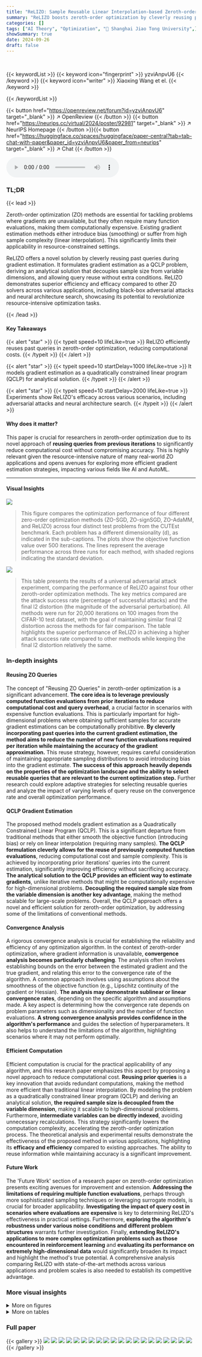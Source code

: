 ```yaml
---
title: "ReLIZO: Sample Reusable Linear Interpolation-based Zeroth-order Optimization"
summary: "ReLIZO boosts zeroth-order optimization by cleverly reusing past queries, drastically cutting computation costs while maintaining gradient estimation accuracy."
categories: []
tags: ["AI Theory", "Optimization", "🏢 Shanghai Jiao Tong University",]
showSummary: true
date: 2024-09-26
draft: false
---
```


<br>

{{< keywordList >}}
{{< keyword icon="fingerprint" >}} yzviAnpvU6 {{< /keyword >}}
{{< keyword icon="writer" >}} Xiaoxing Wang et el. {{< /keyword >}}
 
{{< /keywordList >}}

{{< button href="https://openreview.net/forum?id=yzviAnpvU6" target="_blank" >}}
↗ OpenReview
{{< /button >}}
{{< button href="https://neurips.cc/virtual/2024/poster/92981" target="_blank" >}}
↗ NeurIPS Homepage
{{< /button >}}{{< button href="https://huggingface.co/spaces/huggingface/paper-central?tab=tab-chat-with-paper&paper_id=yzviAnpvU6&paper_from=neurips" target="_blank" >}}
↗ Chat
{{< /button >}}



<audio controls>
    <source src="https://ai-paper-reviewer.com/yzviAnpvU6/podcast.wav" type="audio/wav">
    Your browser does not support the audio element.
</audio>


### TL;DR


{{< lead >}}

Zeroth-order optimization (ZO) methods are essential for tackling problems where gradients are unavailable, but they often require many function evaluations, making them computationally expensive.  Existing gradient estimation methods either introduce bias (smoothing) or suffer from high sample complexity (linear interpolation).  This significantly limits their applicability in resource-constrained settings. 

ReLIZO offers a novel solution by cleverly reusing past queries during gradient estimation. It formulates gradient estimation as a QCLP problem, deriving an analytical solution that decouples sample size from variable dimensions, and allowing query reuse without extra conditions.  ReLIZO demonstrates superior efficiency and efficacy compared to other ZO solvers across various applications, including black-box adversarial attacks and neural architecture search, showcasing its potential to revolutionize resource-intensive optimization tasks.

{{< /lead >}}


#### Key Takeaways

{{< alert "star" >}}
{{< typeit speed=10 lifeLike=true >}} ReLIZO efficiently reuses past queries in zeroth-order optimization, reducing computational costs. {{< /typeit >}}
{{< /alert >}}

{{< alert "star" >}}
{{< typeit speed=10 startDelay=1000 lifeLike=true >}} It models gradient estimation as a quadratically constrained linear program (QCLP) for analytical solution. {{< /typeit >}}
{{< /alert >}}

{{< alert "star" >}}
{{< typeit speed=10 startDelay=2000 lifeLike=true >}} Experiments show ReLIZO's efficacy across various scenarios, including adversarial attacks and neural architecture search. {{< /typeit >}}
{{< /alert >}}

#### Why does it matter?
This paper is crucial for researchers in zeroth-order optimization due to its novel approach of **reusing queries from previous iterations** to significantly reduce computational cost without compromising accuracy.  This is highly relevant given the resource-intensive nature of many real-world ZO applications and opens avenues for exploring more efficient gradient estimation strategies, impacting various fields like AI and AutoML. 

------
#### Visual Insights



![](https://ai-paper-reviewer.com/yzviAnpvU6/figures_6_1.jpg)

> This figure compares the optimization performance of four different zero-order optimization methods (ZO-SGD, ZO-signSGD, ZO-AdaMM, and ReLIZO) across four distinct test problems from the CUTEst benchmark.  Each problem has a different dimensionality (d), as indicated in the sub-captions.  The plots show the objective function value over 500 iterations.  The lines represent the average performance across three runs for each method, with shaded regions indicating the standard deviation.





![](https://ai-paper-reviewer.com/yzviAnpvU6/tables_7_1.jpg)

> This table presents the results of a universal adversarial attack experiment, comparing the performance of ReLIZO against four other zeroth-order optimization methods.  The key metrics compared are the attack success rate (percentage of successful attacks) and the final l2 distortion (the magnitude of the adversarial perturbation).  All methods were run for 20,000 iterations on 100 images from the CIFAR-10 test dataset, with the goal of maintaining similar final l2 distortion across the methods for fair comparison.  The table highlights the superior performance of ReLIZO in achieving a higher attack success rate compared to other methods while keeping the final l2 distortion relatively the same.





### In-depth insights


#### Reusing ZO Queries
The concept of "Reusing ZO Queries" in zeroth-order optimization is a significant advancement.  **The core idea is to leverage previously computed function evaluations from prior iterations to reduce computational cost and query overhead**, a crucial factor in scenarios with expensive function evaluations.  This is particularly important for high-dimensional problems where obtaining sufficient samples for accurate gradient estimations can be computationally prohibitive.  **By cleverly incorporating past queries into the current gradient estimation, the method aims to reduce the number of new function evaluations required per iteration while maintaining the accuracy of the gradient approximation.**  This reuse strategy, however, requires careful consideration of maintaining appropriate sampling distributions to avoid introducing bias into the gradient estimate.  **The success of this approach heavily depends on the properties of the optimization landscape and the ability to select reusable queries that are relevant to the current optimization step.**  Further research could explore adaptive strategies for selecting reusable queries and analyze the impact of varying levels of query reuse on the convergence rate and overall optimization performance.

#### QCLP Gradient Estimation
The proposed method models gradient estimation as a Quadratically Constrained Linear Program (QCLP). This is a significant departure from traditional methods that either smooth the objective function (introducing bias) or rely on linear interpolation (requiring many samples).  **The QCLP formulation cleverly allows for the reuse of previously computed function evaluations**, reducing computational cost and sample complexity. This is achieved by incorporating prior iterations' queries into the current estimation, significantly improving efficiency without sacrificing accuracy.  **The analytical solution to the QCLP provides an efficient way to estimate gradients**, unlike iterative methods that might be computationally expensive for high-dimensional problems.  **Decoupling the required sample size from the variable dimension is another key advantage**, making the method scalable for large-scale problems. Overall, the QCLP approach offers a novel and efficient solution for zeroth-order optimization, by addressing some of the limitations of conventional methods.

#### Convergence Analysis
A rigorous convergence analysis is crucial for establishing the reliability and efficiency of any optimization algorithm.  In the context of zeroth-order optimization, where gradient information is unavailable, **convergence analysis becomes particularly challenging**. The analysis often involves establishing bounds on the error between the estimated gradient and the true gradient, and relating this error to the convergence rate of the algorithm.  A common approach involves using assumptions about the smoothness of the objective function (e.g., Lipschitz continuity of the gradient or Hessian).  **The analysis may demonstrate sublinear or linear convergence rates**, depending on the specific algorithm and assumptions made.  A key aspect is determining how the convergence rate depends on problem parameters such as dimensionality and the number of function evaluations.  **A strong convergence analysis provides confidence in the algorithm's performance** and guides the selection of hyperparameters.  It also helps to understand the limitations of the algorithm, highlighting scenarios where it may not perform optimally.

#### Efficient Computation
Efficient computation is crucial for the practical applicability of any algorithm, and this research paper emphasizes this aspect by proposing a novel approach to reduce computational cost. **Reusing prior queries** is a key innovation that avoids redundant computations, making the method more efficient than traditional linear interpolation. By modeling the problem as a quadratically constrained linear program (QCLP) and deriving an analytical solution, **the required sample size is decoupled from the variable dimension**, making it scalable to high-dimensional problems. Furthermore, **intermediate variables can be directly indexed**, avoiding unnecessary recalculations.  This strategy significantly lowers the computation complexity, accelerating the zeroth-order optimization process. The theoretical analysis and experimental results demonstrate the effectiveness of the proposed method in various applications, highlighting its **efficacy and efficiency** compared to existing approaches.  The ability to reuse information while maintaining accuracy is a significant improvement.

#### Future Work
The 'Future Work' section of a research paper on zeroth-order optimization presents exciting avenues for improvement and extension.  **Addressing the limitations of requiring multiple function evaluations**, perhaps through more sophisticated sampling techniques or leveraging surrogate models, is crucial for broader applicability.  **Investigating the impact of query cost in scenarios where evaluations are expensive** is key to determining ReLIZO's effectiveness in practical settings.  Furthermore, **exploring the algorithm's robustness under various noise conditions and different problem structures** warrants further investigation.  Finally, **extending ReLIZO's applications to more complex optimization problems such as those encountered in reinforcement learning** and **evaluating its performance on extremely high-dimensional data** would significantly broaden its impact and highlight the method's true potential.  A comprehensive analysis comparing ReLIZO with state-of-the-art methods across various applications and problem scales is also needed to establish its competitive advantage.


### More visual insights

<details>
<summary>More on figures
</summary>


![](https://ai-paper-reviewer.com/yzviAnpvU6/figures_7_1.jpg)

> The figure shows the impact of sample size and reusable distance bound on the performance of the ReLIZO method.  It plots the best objective function value achieved after 500 iterations for various sample sizes (N) and reusable distance bounds (b).  Each point represents the average of three independent runs, with error bars indicating standard deviation.  The floats in the boxes show the reuse rate for each configuration.


![](https://ai-paper-reviewer.com/yzviAnpvU6/figures_7_2.jpg)

> This figure shows the attack loss curves for universal adversarial attacks using five different zeroth-order optimization methods: ReLIZO, ZO-AdaMM, ZO-SMD, ZO-SGD, and ZO-signSGD.  The x-axis represents the number of iterations, and the y-axis represents the attack loss.  It demonstrates the comparative performance of ReLIZO against other methods in achieving a lower attack loss over the course of the optimization process.


![](https://ai-paper-reviewer.com/yzviAnpvU6/figures_18_1.jpg)

> This figure shows the results of ablation studies on the effect of sample size and reusable distance bound on the optimization performance.  The x-axis represents the sample size (N), while the y-axis shows the best function value achieved after 500 iterations. Different colors represent different reusable distance bounds (b).  Each point represents the average of three independent runs, and error bars show standard deviations. The numbers in the boxes indicate the reuse rate for each setting.


![](https://ai-paper-reviewer.com/yzviAnpvU6/figures_19_1.jpg)

> This figure shows the optimization curves obtained by the proposed ReLIZO method under different settings of reusable distance bound (b).  The x-axis represents the number of iterations, and the y-axis represents the objective function value. Each curve corresponds to a different value of b, showcasing the impact of this hyperparameter on the convergence behavior of the optimization process. The sample size (n) is kept constant at 8 for all experiments. By varying 'b', the figure demonstrates how the reuse strategy affects optimization performance.  The results displayed are typical for multiple runs of the optimization algorithm.


![](https://ai-paper-reviewer.com/yzviAnpvU6/figures_19_2.jpg)

> This figure compares the performance of ReLIZO against three other zeroth-order optimization methods (ZO-SGD, ZO-signSGD, ZO-AdaMM) across four different test problems from the CUTEst dataset.  Each problem has a different dimensionality (d). The plots show the objective function value over 500 iterations.  ReLIZO demonstrates faster convergence and lower standard deviation (more stable performance) compared to the other methods. The shaded area represents the standard deviation across three independent runs for each method.


</details>




<details>
<summary>More on tables
</summary>


![](https://ai-paper-reviewer.com/yzviAnpvU6/tables_8_1.jpg)
> This table presents the top-1 test classification accuracy results on the NAS-Bench-201 dataset.  It compares the performance of several gradient-based neural architecture search (NAS) methods with several zeroth-order optimization (ZO) methods. The gradient-based results are taken directly from the NAS-Bench-201 paper. The ZO method results were obtained by the authors of this paper using the PyTorch platform.  For the ZO methods, the reported accuracies are averages across three independent trials.

![](https://ai-paper-reviewer.com/yzviAnpvU6/tables_8_2.jpg)
> This table presents a comparison of the number of queries and the time spent on the neural architecture search (NAS) task using different zeroth-order optimization (ZO) methods.  It shows that the proposed ReLIZO method requires significantly fewer queries and less computation time than the other ZO methods while achieving comparable performance.

![](https://ai-paper-reviewer.com/yzviAnpvU6/tables_9_1.jpg)
> This table presents the results of several zero-order optimization methods and SGD,  applied to fine-tune the OPT-1.3B language model on the SST2 dataset, using four different parameter-efficient fine-tuning techniques: full fine-tuning, LoRA, prefix-tuning, and prompt-tuning.  The table shows the accuracy achieved and memory usage for each method and technique.

![](https://ai-paper-reviewer.com/yzviAnpvU6/tables_17_1.jpg)
> This table compares the computation complexity of different zeroth-order optimization methods in a single iteration. The complexity is expressed in big O notation and depends on the dimension of variables (d), sample size (n), and the cost of querying function evaluations (c(d)). ReLIZO's complexity is shown to be advantageous when reusing queries from previous iterations (nk).

![](https://ai-paper-reviewer.com/yzviAnpvU6/tables_17_2.jpg)
> This table compares the performance of four zeroth-order optimization (ZO) methods: ZO-SGD, ZO-signSGD, ZO-AdaMM, and ReLIZO (the proposed method) on six different optimization problems from the CUTEst test suite.  The sample size N is fixed at 2, which represents a small sample regime, to evaluate the robustness of the algorithms in data-scarce scenarios. The table shows the objective function values achieved by each method for each problem. Lower values indicate better performance.

![](https://ai-paper-reviewer.com/yzviAnpvU6/tables_17_3.jpg)
> This table compares the performance of four zeroth-order optimization methods (ZO-SGD, ZO-signSGD, ZO-AdaMM, and ReLIZO) on the BOXPOWER and SROSENBR problems from the CUTEst benchmark.  The comparison is done for different dimensions (d) of the problem's variables: d=1000, d=5000, and d=10000 for SROSENBR; and d=1000, d=10000, and d=20000 for BOXPOWER. The numbers in parentheses represent the standard deviation of the results across multiple runs.  The table highlights the effectiveness of ReLIZO in handling high-dimensional optimization problems, showcasing significantly lower objective function values compared to other methods. 

![](https://ai-paper-reviewer.com/yzviAnpvU6/tables_18_1.jpg)
> This table presents a detailed breakdown of the query counts during the optimization process for several benchmark problems.  It shows the number of queries from line search (#LS), the total number of queries (#Queries), the number of reused queries (#Reused), and the total number of queries that would have been needed without the query reuse strategy (N x T).  This demonstrates the efficiency gains achieved by ReLIZO's query reuse mechanism, showing significantly fewer queries than standard methods.

![](https://ai-paper-reviewer.com/yzviAnpvU6/tables_18_2.jpg)
> This table compares the top-1 test classification accuracy of different neural architecture search (NAS) methods on the NAS-Bench-201 benchmark.  It contrasts gradient-based methods with zeroth-order (ZO) optimization methods. The ZO methods were implemented by the authors and their performance is averaged across three independent trials.

![](https://ai-paper-reviewer.com/yzviAnpvU6/tables_20_1.jpg)
> This table presents the objective function values after 500 and 2000 iterations of the ReLIZO algorithm, along with the corresponding total reuse rates, for various values of the reusable distance bound  (b).  The results show how the objective function value and reuse rate change as the reusable distance bound is increased. A larger reusable distance bound allows for a higher reuse rate, but may lead to a slightly higher objective function value.

![](https://ai-paper-reviewer.com/yzviAnpvU6/tables_20_2.jpg)
> This table presents the objective function values obtained after 500 and 2000 iterations of the ReLIZO algorithm, using different values for the reusable distance bound (b). It also shows the overall reuse rate achieved for each value of b. The results demonstrate the impact of the reusable distance bound on both the optimization performance and the query reuse efficiency.  A larger reusable distance bound generally leads to higher reuse rates but can potentially affect the quality of the optimization results.

</details>




### Full paper

{{< gallery >}}
<img src="https://ai-paper-reviewer.com/yzviAnpvU6/1.png" class="grid-w50 md:grid-w33 xl:grid-w25" />
<img src="https://ai-paper-reviewer.com/yzviAnpvU6/2.png" class="grid-w50 md:grid-w33 xl:grid-w25" />
<img src="https://ai-paper-reviewer.com/yzviAnpvU6/3.png" class="grid-w50 md:grid-w33 xl:grid-w25" />
<img src="https://ai-paper-reviewer.com/yzviAnpvU6/4.png" class="grid-w50 md:grid-w33 xl:grid-w25" />
<img src="https://ai-paper-reviewer.com/yzviAnpvU6/5.png" class="grid-w50 md:grid-w33 xl:grid-w25" />
<img src="https://ai-paper-reviewer.com/yzviAnpvU6/6.png" class="grid-w50 md:grid-w33 xl:grid-w25" />
<img src="https://ai-paper-reviewer.com/yzviAnpvU6/7.png" class="grid-w50 md:grid-w33 xl:grid-w25" />
<img src="https://ai-paper-reviewer.com/yzviAnpvU6/8.png" class="grid-w50 md:grid-w33 xl:grid-w25" />
<img src="https://ai-paper-reviewer.com/yzviAnpvU6/9.png" class="grid-w50 md:grid-w33 xl:grid-w25" />
<img src="https://ai-paper-reviewer.com/yzviAnpvU6/10.png" class="grid-w50 md:grid-w33 xl:grid-w25" />
<img src="https://ai-paper-reviewer.com/yzviAnpvU6/11.png" class="grid-w50 md:grid-w33 xl:grid-w25" />
<img src="https://ai-paper-reviewer.com/yzviAnpvU6/12.png" class="grid-w50 md:grid-w33 xl:grid-w25" />
<img src="https://ai-paper-reviewer.com/yzviAnpvU6/13.png" class="grid-w50 md:grid-w33 xl:grid-w25" />
<img src="https://ai-paper-reviewer.com/yzviAnpvU6/14.png" class="grid-w50 md:grid-w33 xl:grid-w25" />
<img src="https://ai-paper-reviewer.com/yzviAnpvU6/15.png" class="grid-w50 md:grid-w33 xl:grid-w25" />
<img src="https://ai-paper-reviewer.com/yzviAnpvU6/16.png" class="grid-w50 md:grid-w33 xl:grid-w25" />
<img src="https://ai-paper-reviewer.com/yzviAnpvU6/17.png" class="grid-w50 md:grid-w33 xl:grid-w25" />
<img src="https://ai-paper-reviewer.com/yzviAnpvU6/18.png" class="grid-w50 md:grid-w33 xl:grid-w25" />
<img src="https://ai-paper-reviewer.com/yzviAnpvU6/19.png" class="grid-w50 md:grid-w33 xl:grid-w25" />
<img src="https://ai-paper-reviewer.com/yzviAnpvU6/20.png" class="grid-w50 md:grid-w33 xl:grid-w25" />
{{< /gallery >}}